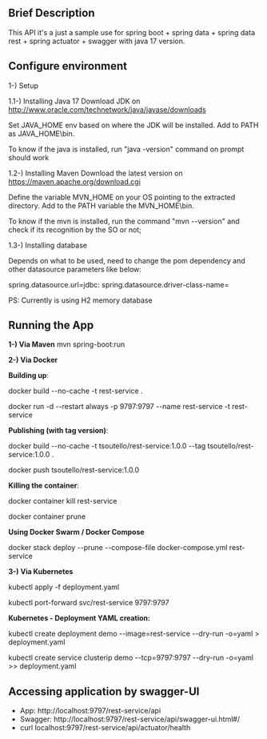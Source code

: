 ## Brief Description

This API it's a just a sample use for spring boot + spring data + spring data rest + spring actuator + swagger with java 17 version.

## Configure environment
1-) Setup

1.1-) Installing Java 17
Download JDK on http://www.oracle.com/technetwork/java/javase/downloads

Set JAVA_HOME env based on where the JDK will be installed. Add to PATH as JAVA_HOME\bin. 

To know if the java is installed, run "java -version" command on prompt should work 

1.2-) Installing Maven
Download the latest version on https://maven.apache.org/download.cgi

Define the variable MVN_HOME on your OS pointing to the extracted directory. Add to the PATH variable the MVN_HOME\bin.

To know if the mvn is installed, run the command "mvn --version" and check if its recognition by the SO or not;

1.3-) Installing database

Depends on what to be used, need to change the pom dependency and other datasource parameters like below:

spring.datasource.url=jdbc:
spring.datasource.driver-class-name=

PS: Currently is using H2 memory database

## Running the App

**1-) Via Maven**
mvn spring-boot:run

**2-) Via Docker**

**Building up**:

docker build --no-cache -t rest-service .

docker run -d --restart always -p 9797:9797 --name rest-service -t rest-service

**Publishing (with tag version)**:

docker build --no-cache -t tsoutello/rest-service:1.0.0 --tag tsoutello/rest-service:1.0.0 .

docker push tsoutello/rest-service:1.0.0

**Killing the container**:

docker container kill rest-service

docker container prune

**Using Docker Swarm / Docker Compose**

docker stack deploy --prune --compose-file docker-compose.yml rest-service

**3-) Via Kubernetes**

kubectl apply -f deployment.yaml

kubectl port-forward svc/rest-service 9797:9797

**Kubernetes - Deployment YAML creation:**

kubectl create deployment demo --image=rest-service --dry-run -o=yaml > deployment.yaml 

kubectl create service clusterip demo --tcp=9797:9797 --dry-run -o=yaml >> deployment.yaml


## Accessing application by swagger-UI

- App: http://localhost:9797/rest-service/api  
- Swagger: http://localhost:9797/rest-service/api/swagger-ui.html#/
- curl localhost:9797/rest-service/api/actuator/health